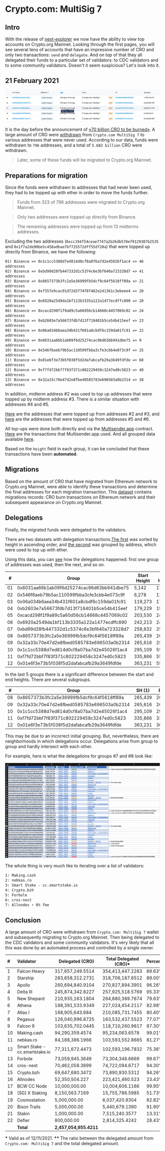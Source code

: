 # Crypto.com: MultiSig 7

## Intro

With the release of [next-explorer](https://next-explorer.yummy.capital) we now have the ability to view top accounts on Crypto.org Mainnet. Looking through the first pages, you will see several tens of accounts that have an impressive number of CRO and only two transactions: `send` and `delegate`. And on top of that they all delegated their funds to a particular set of validators: to CDC validators and to some community validators. Doesn't it seem suspicious? Let's look into it.

## 21 February 2021

![1-day-before.png](./assets/1-day-before.png)

It is the day before the announcement of [«70 billion CRO to be burned»](https://blog.crypto.com/70-billion-cro-to-be-burned/). A large amount of CRO were [withdrawn](./data/1-withdrawals.json) from `Crypto.com MultiSig 7` to various addresses that were never used. According to our data, funds were withdrawn to `796` addresses, and a total of `5.682 billion` CRO were withdrawn.

> Later, some of these funds will be migrated to Crypto.org Mainnet.

## Preparations for migration

Since the funds were withdrawn to addresses that had never been used, they had to be topped up with ether in order to move the funds further.

> Funds from 323 of 796 addresses were migrated to Crypto.org Mainnet.

> Only two addresses were topped up directly from Binance.

> The remaining addresses were topped up from 13 midterms addresses.

Excluding the two addresses (`0xcc194f54ceae7747a2b26db578ef9129387b2535` and `0x1f7a2de90be5c458adbae7bf725572dff55df20a`) that were topped up directly from Binance, we have the following:

```
01) Binance => 0x1c1cc5388d7ed814d0cf8a07ba7d2e45026f1ac4 => 46 addresses
02) Binance => 0xbd99d28fb447332d1c5374c6e3bf640a723328d7 => 41 addresses
03) Binance => 0x8657373b3fc2a5e36999fb5dcf9c64f5618ff89a => 21 addresses
04) Binance => 0xf357e9cac01d72d3774f8f462e241361c3ebeee4 => 20 addresses
05) Binance => 0x6920a2549da1bf113b3335a122a1477ecdffc890 => 20 addresses
06) Binance => 0xcacd298f1f9a89c5a60d56cb14668c4457069c02 => 24 addresses
07) Binance => 0xb2603e7a56673fdb7d13f718401b5ce54b415eef => 23 addresses
08) Binance => 0x06a034b6aea34b431f601a8cbdf6c159da01fc91 => 22 addresses
09) Binance => 0x6031aa66b1ab09f6d25274cac96d63bb941dbe75 => 9 addresses
10) Binance => 0x546f6aeb79b5ac110599fbba3cfe3cbb4e073c9f => 25 addresses
11) Binance => 0x01e6f3e73b5f038f5d2dafabcafb29a3649fdfde => 68 addresses
12) Binance => 0xf7fd72bbf7f83f371c802229458c3247ed0c5823 => 40 addresses
13) Binance => 0x32a33c70e47d2e8fbed0585783e696503a0b2314 => 38 addresses
```

In addition, midterm address #2 was used to top up addresses that were topped up by midterm address #3. There is a similar situation with addresses #4 and #5.

[Here](./data/2-1-intersections-2-and-3.json) are the addresses that were topped up from addresses #2 and #3, and [here](./data/2-2-intersections-4-and-5.json) are the addresses that were topped up from addresses #5 and #6.

All top-ups were done both directly and via the [Multisender.app](https://etherscan.io/address/0xa5025faba6e70b84f74e9b1113e5f7f4e7f4859f) contract. [Here](./data/2-3-multisender-txs.json) are the transactions that Multisender.app used. And all grouped data available [here](./data/2-4-preparations.json).

Based on the `height` field in each group, it can be concluded that these transactions have been **automated**.

## Migrations

Based on the amount of CRO that have migrated from Ethereum network to Crypto.org Mainnet, were able to identify these transactions and determine the final addresses for each migration transaction. This [dataset](./data/3-migrations.json) contains migrations records: CRO burn transactions on Ethereum network and their subsequent appearance on Crypto.org Mainnet.

## Delegations

Finally, the migrated funds were delegated to the validators.

There are two datasets with delegation transactions.[The first](./data/4-1-delegations.json) was sorted by height in ascending order, and [the second](<(./data/4-2-delegations.json)>) was grouped by address, which were used to top up with ether.

Using this data, you can [see](./data/4-3-delegations.log) how the delegations happened: first one group of addresses was used, then the next, and so on.

| #   | Group                                      | Start Height | End Height |
| --- | ------------------------------------------ | ------------ | ---------- |
| 01  | 0x6031aa66b1ab09f6d25274cac96d63bb941dbe75 | 5,142        | 17,569     |
| 02  | 0x546f6aeb79b5ac110599fbba3cfe3cbb4e073c9f | 6,278        | 119,264    |
| 03  | 0x06a034b6aea34b431f601a8cbdf6c159da01fc91 | 119,273      | 179,212    |
| 04  | 0xb2603e7a56673fdb7d13f718401b5ce54b415eef | 179,229      | 192,139    |
| 05  | 0xcacd298f1f9a89c5a60d56cb14668c4457069c02 | 203,530      | 242,203    |
| 06  | 0x6920a2549da1bf113b3335a122a1477ecdffc890 | 242,213      | 243,188    |
| 07  | 0xbd99d28fb447332d1c5374c6e3bf640a723328d7 | 258,632      | 259,114    |
| 08  | 0x8657373b3fc2a5e36999fb5dcf9c64f5618ff89a | 265,439      | 269,081    |
| 09  | 0x32a33c70e47d2e8fbed0585783e696503a0b2314 | 265,616      | 292,229    |
| 10  | 0x1c1cc5388d7ed814d0cf8a07ba7d2e45026f1ac4 | 295,109      | 550,702    |
| 11  | 0xf7fd72bbf7f83f371c802229458c3247ed0c5823 | 335,866      | 550,226    |
| 12  | 0x01e6f3e73b5f038f5d2dafabcafb29a3649fdfde | 363,231      | 550,423    |

In the last 5 groups there is a significant difference between the start and end heights. There are several subgroups.

| #   | Group                                      | SH (1)  | EH (1)  | SH (2)  | EH (2)  | SH (3)  | EH (3)  |
| --- | ------------------------------------------ | ------- | ------- | ------- | ------- | ------- | ------- |
| 08  | 0x8657373b3fc2a5e36999fb5dcf9c64f5618ff89a | 265,439 | 265,593 | 269,002 | 269,081 | –       | –       |
| 09  | 0x32a33c70e47d2e8fbed0585783e696503a0b2314 | 265,616 | 265,823 | 283,181 | 284,206 | 292,187 | 292,229 |
| 10  | 0x1c1cc5388d7ed814d0cf8a07ba7d2e45026f1ac4 | 295,109 | 297,486 | 360,351 | 360,406 | 550,570 | 550,702 |
| 11  | 0xf7fd72bbf7f83f371c802229458c3247ed0c5823 | 335,866 | 336,138 | 359,682 | 359,784 | 550,088 | 550,226 |
| 12  | 0x01e6f3e73b5f038f5d2dafabcafb29a3649fdfde | 363,231 | 364,046 | 459,195 | 459,382 | 550,241 | 550,423 |

This may be due to an incorrect initial grouping. But, nevertheless, there are neighborhoods in which delegations occur. Delegations arise from group to group and hardly intersect with each other.

For example, here is what the delegations for groups #7 and #8 look like:

![4-table.png](./assets/4-table.png)

The whole thing is very much like to iterating over a list of validators:

```
1: Making.cash
2: nebkas.ro
3: Smart Stake - cc.smartstake.io
4: Crypto.bzh
5: Forbole
6: cros-nest
7: Allnodes ⚡️ 0% fee
```

## Conclusion

A large amount of CRO were withdrawn from `Crypto.com: MultiSig 7` wallet and subsequently migrating to Crypto.org Mainnet. Then being delegated to the CDC validators and some community validators. It's very likely that all this was done by an automated process and controlled by a single owner.

| #   | Validator                      | Delegated (CRO)        | Total Delegated (CRO)\* | Percentage\*\* |
| :-- | :----------------------------- | ---------------------- | ----------------------- | -------------- |
| 1   | Falcon Heavy                   | 317,657,249.5514       | 354,413,447.2283        | 89.63%         |
| 2   | Starship                       | 283,658,312.2731       | 318,706,187.6512        | 89.00%         |
| 3   | Apollo                         | 260,694,840.9104       | 270,827,894.3901        | 96.26%         |
| 4   | Delta III                      | 245,874,342.8227       | 257,925,518.5769        | 95.33%         |
| 5   | New Shepard                    | 210,935,163.1804       | 264,880,389.7674        | 79.63%         |
| 6   | Athena                         | 188,391,533.9349       | 227,024,454.2117        | 82.98%         |
| 7   | Atlas I                        | 168,905,643.684        | 210,085,731.7455        | 80.40%         |
| 8   | Pegasus                        | 126,040,996.8725       | 163,532,437.5523        | 77.07%         |
| 9   | Falcon 9                       | 103,635,702.0445       | 118,710,260.9617        | 87.30%         |
| 10  | Making.cash                    | 94,290,359.4574        | 95,234,063.6578         | 99.01%         |
| 11  | nebkas.ro                      | 84,188,386.1966        | 103,593,552.8665        | 81.27%         |
| 12  | Smart Stake - cc.smartstake.io | 77,311,672.4473        | 102,593,196.7832        | 75.36%         |
| 13  | Forbole                        | 73,059,945.3649        | 73,304,348.6669         | 99.67%         |
| 14  | cros-nest                      | 70,462,058.3899        | 74,722,094.6717         | 94.30%         |
| 15  | Crypto.bzh                     | 69,647,680.3472        | 73,890,930.5312         | 94.26%         |
| 16  | Allnodes                       | 52,350,504.227         | 223,421,460.523         | 23.43%         |
| 17  | BCW CC Node                    | 10,000,000.00          | 10,004,606.1166         | 99.95%         |
| 18  | [SG] X Staking                 | 8,150,563.7169         | 15,755,786.5985         | 51.73%         |
| 19  | Cosmostation                   | 5,000,000.00           | 6,037,420.9304          | 82.82%         |
| 20  | Bison Trails                   | 5,000,000.00           | 5,440,679.1390          | 91.90%         |
| 21  | Stakin                         | 1,000,000.00           | 7,515,240.3577          | 13.31%         |
| 22  | Defier                         | 800,000.00             | 2,814,325.4242          | 28.43%         |
|     | **Total**                      | **2,457,054,955.4211** |                         |                |

**\*** Valid as of 12/11/2021.
**\*\*** The ratio between the delegated amount from `Crypto.com: MultiSig 7` and the total delegated amount.
